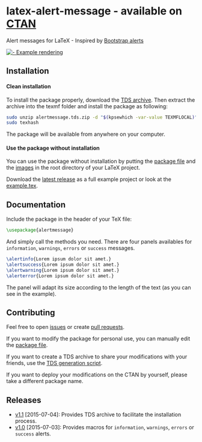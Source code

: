 # latex-alert-message - available on [CTAN](http://www.ctan.org/pkg/alertmessage)
Alert messages for LaTeX - Inspired by [Bootstrap alerts](http://www.w3schools.com/bootstrap/bootstrap_alerts.asp)


[![ - Example rendering](https://raw.githubusercontent.com/pidupuis/latex-alert-message/master/panels.png)](https://raw.githubusercontent.com/pidupuis/latex-alert-message/master/panels.png)

## Installation

#### Clean installation

To install the package properly, download the [TDS archive](https://github.com/pidupuis/latex-alert-message/blob/master/alertmessage.tds.zip?raw=true). Then extract the archive into the texmf folder and install the package as following:

```bash
sudo unzip alertmessage.tds.zip -d "$(kpsewhich -var-value TEXMFLOCAL)"
sudo texhash
```

The package will be available from anywhere on your computer.

#### Use the package without installation

You can use the package without installation by putting the [package file](https://raw.githubusercontent.com/pidupuis/latex-alert-message/master/alertmessage.sty) and the [images](https://github.com/pidupuis/latex-alert-message/tree/master/img) in the root directory of your LaTeX project.

Download the [latest release](https://github.com/pidupuis/latex-alert-message/releases/tag/v1.0) as a full example project or look at the [example.tex](https://github.com/pidupuis/latex-alert-message/blob/master/example.tex).

## Documentation

Include the package in the header of your TeX file:
```tex
\usepackage{alertmessage}
```

And simply call the methods you need. There are four panels availables for `information`, `warnings`, `errors` or `success` messages. 

```tex
\alertinfo{Lorem ipsum dolor sit amet.}
\alertsuccess{Lorem ipsum dolor sit amet.}
\alertwarning{Lorem ipsum dolor sit amet.}
\alerterror{Lorem ipsum dolor sit amet.}
```

The panel will adapt its size according to the length of the text (as you can see in the example).

## Contributing

Feel free to open [issues](https://github.com/pidupuis/latex-alert-message/issues) or create [pull requests](https://github.com/pidupuis/latex-alert-message/pulls).

If you want to modify the package for personal use, you can manually edit the [package file](https://github.com/pidupuis/latex-alert-message/blob/master/alertmessage.sty).

If you want to create a TDS archive to share your modifications with your friends, use the [TDS generation script](https://github.com/pidupuis/latex-alert-message/blob/master/generate_tds.sh).

If you want to deploy your modifications on the CTAN by yourself, please take a different package name.

## Releases

* [v1.1](https://github.com/pidupuis/latex-alert-message/releases/tag/v1.1) [2015-07-04]: Provides TDS archive to facilitate the installation process.
* [v1.0](https://github.com/pidupuis/latex-alert-message/releases/tag/v1.0) [2015-07-03]: Provides macros for `information`, `warnings`, `errors` or `success` alerts.


